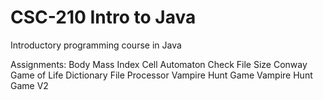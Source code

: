 # CSC-210 Intro to Java
Introductory programming course in Java

Assignments:
Body Mass Index
Cell Automaton
Check File Size
Conway Game of Life
Dictionary File Processor
Vampire Hunt Game
Vampire Hunt Game V2
